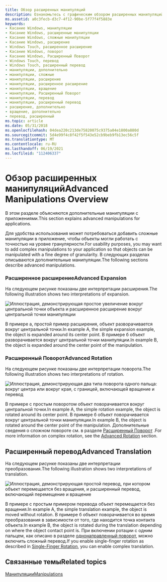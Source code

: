 ```yaml
---
title: Обзор расширенных манипуляций
description: Ознакомьтесь с графическим обзором расширенных манипуляций с приложениями. Сведения о расширении, повороте и переводе.
ms.assetid: a0c3fecb-d3c7-4f12-90be-5f77f4f5883e
keywords:
- Касание Windows, манипуляции
- Касание Windows, расширенные манипуляции
- Касание Windows, сложные манипуляции
- Касание Windows, расширение
- Windows Touch, расширенное расширение
- Касание Windows, поворот
- Касание Windows, Расширенный Поворот
- Windows Touch, перевод
- Windows Touch, расширенный перевод
- манипуляции, дополнительно
- манипуляции, сложные
- манипуляции, расширение
- манипуляции, расширенное расширение
- манипуляции, вращение
- манипуляции, Расширенный Поворот
- манипуляции, перевод
- манипуляции, расширенный перевод
- расширение, дополнительно
- вращение, дополнительно
- перевод, расширенный
ms.topic: article
ms.date: 05/31/2018
ms.openlocfilehash: 04dea220c213de75820075c9375a04e1800a880d
ms.sourcegitcommit: 5d4e99f4c8f42f5f543e52cb9beb9fb13ec56c5f
ms.translationtype: MT
ms.contentlocale: ru-RU
ms.lasthandoff: 06/19/2021
ms.locfileid: "112406337"
---
```

# <a name="advanced-manipulations-overview"></a><span data-ttu-id="32316-124">Обзор расширенных манипуляций</span><span class="sxs-lookup"><span data-stu-id="32316-124">Advanced Manipulations Overview</span></span>

<span data-ttu-id="32316-125">В этом разделе объясняются дополнительные манипуляции с приложениями.</span><span class="sxs-lookup"><span data-stu-id="32316-125">This section explains advanced manipulations for applications.</span></span>

<span data-ttu-id="32316-126">Для удобства использования может потребоваться добавить сложные манипуляции в приложение, чтобы объекты могли работать с точностью на уровне гранулярности.</span><span class="sxs-lookup"><span data-stu-id="32316-126">For usability purposes, you may want to add complex manipulations to your application so that objects can be manipulated with a fine degree of granularity.</span></span> <span data-ttu-id="32316-127">В следующих разделах описываются дополнительные манипуляции.</span><span class="sxs-lookup"><span data-stu-id="32316-127">The following sections describe advanced manipulations.</span></span>

### <a name="advanced-expansion"></a><span data-ttu-id="32316-128">Расширенное расширение</span><span class="sxs-lookup"><span data-stu-id="32316-128">Advanced Expansion</span></span>

<span data-ttu-id="32316-129">На следующем рисунке показаны две интерпретации расширения.</span><span class="sxs-lookup"><span data-stu-id="32316-129">The following illustration shows two interpretations of expansion.</span></span>

![Иллюстрация, демонстрирующая простое увеличение вокруг центральной точки объекта и расширенное расширение вокруг центральной точки манипуляции](images/expansion.png)

<span data-ttu-id="32316-131">В примере а, простой пример расширения, объект разворачивается вокруг центральной точки.</span><span class="sxs-lookup"><span data-stu-id="32316-131">In example A, the simple expansion example, the object is expanded around its center point.</span></span> <span data-ttu-id="32316-132">В примере б объект разворачивается вокруг центральной точки манипуляции.</span><span class="sxs-lookup"><span data-stu-id="32316-132">In example B, the object is expanded around the center point of the manipulation.</span></span>

### <a name="advanced-rotation"></a><span data-ttu-id="32316-133">Расширенный Поворот</span><span class="sxs-lookup"><span data-stu-id="32316-133">Advanced Rotation</span></span>

<span data-ttu-id="32316-134">На следующем рисунке показаны две интерпретации поворота.</span><span class="sxs-lookup"><span data-stu-id="32316-134">The following illustration shows two interpretations of rotation.</span></span>

![Иллюстрация, демонстрирующая два типа поворота одного пальца: вокруг центра или вокруг края, с границей, включающей вращение и перевод](images/rotation.png)

<span data-ttu-id="32316-136">В примере с простым поворотом объект поворачивается вокруг центральной точки.</span><span class="sxs-lookup"><span data-stu-id="32316-136">In example A, the simple rotation example, the object is rotated around its center point.</span></span> <span data-ttu-id="32316-137">В примере б объект поворачивается вокруг центральной точки манипуляции.</span><span class="sxs-lookup"><span data-stu-id="32316-137">In example B, the object is rotated around the center point of the manipulation.</span></span> <span data-ttu-id="32316-138">Дополнительные сведения о сложном повороте см. в разделе [Расширенный Поворот](advanced-rotation.md) .</span><span class="sxs-lookup"><span data-stu-id="32316-138">For more information on complex rotation, see the [Advanced Rotation](advanced-rotation.md) section.</span></span>

## <a name="advanced-translation"></a><span data-ttu-id="32316-139">Расширенный перевод</span><span class="sxs-lookup"><span data-stu-id="32316-139">Advanced Translation</span></span>

<span data-ttu-id="32316-140">На следующем рисунке показаны две интерпретации преобразования.</span><span class="sxs-lookup"><span data-stu-id="32316-140">The following illustration shows two interpretations of translation.</span></span>

![Иллюстрация, демонстрирующая простой перевод, при котором объект перемещается без вращения, и расширенный перевод, включающий перемещение и вращение](images/translation.png)

<span data-ttu-id="32316-142">В примере с простым примером перевода объект перемещается без вращения.</span><span class="sxs-lookup"><span data-stu-id="32316-142">In example A, the simple translation example, the object is moved without rotation.</span></span> <span data-ttu-id="32316-143">В примере б объект поворачивается во время преобразования в зависимости от того, где находится точка контакта объекта.</span><span class="sxs-lookup"><span data-stu-id="32316-143">In example B, the object is rotated during the translation depending on where the object contact point is.</span></span> <span data-ttu-id="32316-144">При включении ротации с одним пальцем, как описано в разделе [однонаправленный поворот](single-finger-rotation.md), можно включить сложный перевод.</span><span class="sxs-lookup"><span data-stu-id="32316-144">If you enable single-finger rotation as described in [Single-Finger Rotation](single-finger-rotation.md), you can enable complex translation.</span></span>

## <a name="related-topics"></a><span data-ttu-id="32316-145">Связанные темы</span><span class="sxs-lookup"><span data-stu-id="32316-145">Related topics</span></span>

<dl> <dt>

[<span data-ttu-id="32316-146">Манипуляции</span><span class="sxs-lookup"><span data-stu-id="32316-146">Manipulations</span></span>](getting-started-with-manipulations.md)
</dt> </dl>

 

 




